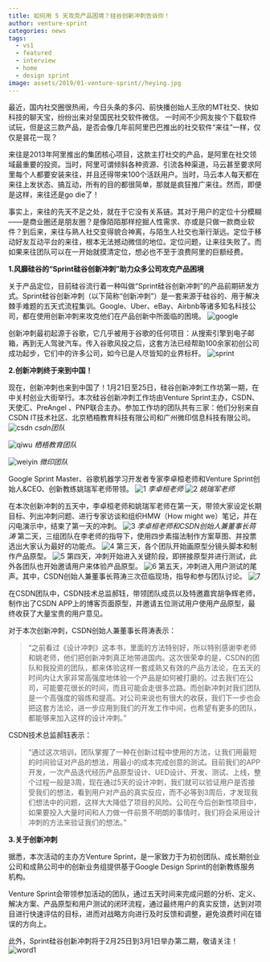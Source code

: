 ```yaml
---
title: 如何用 5 天攻克产品困境？硅谷创新冲刺告诉你！
author: venture-sprint
categories: news
tags:
  - vs1
  - featured
  - interview
  - home
  - design sprint
image: assets/2019/01-venture-sprint//heying.jpg
---
```


最近，国内社交圈很热闹，今日头条的多闪、前快播创始人王欣的MT社交、快如科技的聊天宝，纷纷出来对垒国民社交软件微信。
一时间不少网友挨个下载软件试玩，但是这三款产品，是否会像几年前阿里巴巴推出的社交软件“来往”一样，仅仅是昙花一现？

来往是2013年阿里推出的集团核心项目，这款主打社交的产品，是阿里在社交领域最重要的投资。当时，阿里可谓倾斜各种资源、引流各种渠道，马云甚至要求阿里每个人都要安装来往，并且还得带来100个活跃用户。当时，马云本人每天都在来往上发状态、搞互动，所有的目的都很简单，那就是疯狂推广来往。然而，即便是这样，来往还是go die了！

事实上，来往的先天不足之处，就在于它没有关系链。其对于用户的定位十分模糊——是商业圈还是朋友圈？是像陌陌那样挖掘人性需求、亦或是只做一款商业软件？到后来，来往与熟人社交变得貌合神离，与陌生人社交也渐行渐远。定位于移动好友互动平台的来往，根本无法撼动微信的地位。定位问题，让来往失败了。而如果来往团队可以在一开始就摸清定位，想必也不至于浪费阿里的巨额经费。

**1.风靡硅谷的“Sprint硅谷创新冲刺”助力众多公司攻克产品困境**

关于产品定位，目前硅谷流行着一种叫做“Sprint硅谷创新冲刺”的产品前期研发方式。Sprint硅谷创新冲刺（以下简称“创新冲刺”）是一套来源于硅谷的、用于解决棘手难题的五天式流程集训。Google、Uber、eBay、Airbnb等诸多知名科技公司，都在使用创新冲刺来攻克他们在产品创新中所面临的困境。
![google](/assets/2019/01-venture-sprint/google.png)

创新冲刺最初起源于谷歌，它几乎被用于谷歌的任何项目：从搜索引擎到电子邮箱，再到无人驾驶汽车。传入谷歌风投之后，这套方法已经帮助100余家初创公司成功起步，它们中的许多公司，如今已是人尽皆知的业界标杆。
![sprint](/assets/2019/01-venture-sprint/sprint.jpg)

**2.创新冲刺终于来到中国！**

现在，创新冲刺也来到中国了！1月21日至25日，硅谷创新冲刺工作坊第一期，在中关村创业大街举行。本次硅谷创新冲刺工作坊由Venture Sprint主办，CSDN、天使汇、PreAngel 、PNP联合主办。参加工作坊的团队共有三家：他们分别来自CSDN IT技术社区、北京栖梧教育科技有限公司和广州微印信息科技有限公司。
![csdn](/assets/2019/01-venture-sprint/csdn.jpg)
_csdn团队_

![qiwu](/assets/2019/01-venture-sprint/qiwu.jpg)
_栖梧教育团队_

![weiyin](/assets/2019/01-venture-sprint/weiyin.jpg)
_微印团队_

Google Sprint Master、谷歌机器学习开发者专家李卓桓老师和Venture Sprint创始人&CEO、创新教练姚瑞军老师带领。
![1](/assets/2019/01-venture-sprint/1.jpg)
_李卓桓老师_
![2](/assets/2019/01-venture-sprint/2.jpg)
_姚瑞军老师_

在本次创新冲刺的五天中，李卓桓老师和姚瑞军老师在第一天，带领大家设定长期目标、列出冲刺问题、进行专家访谈和组织HMW（How might we）笔记，并在闪电演示中，结束了第一天的冲刺。
![3](/assets/2019/01-venture-sprint/3.jpg)
_李卓桓老师和CSDN创始人兼董事长蒋涛_
第二天，三组团队在李老师的指导下，使用四步素描法制作方案草图、并投票选出大家认为最好的功能点。
![4](/assets/2019/01-venture-sprint/4.jpg)
第三天，各个团队开始画原型分镜头脚本和制作产品原型。
![5](/assets/2019/01-venture-sprint/5.jpg)
第四天，冲刺开始进入关键阶段，即拼接原型并进行测试，此外各团队也开始邀请用户来体验产品原型。
![6](/assets/2019/01-venture-sprint/6.jpg)
第五天，冲刺进入用户测试的尾声。其中，CSDN创始人兼董事长蒋涛三次莅临现场，指导和参与团队讨论。
![7](/assets/2019/01-venture-sprint/7.jpg)

在CSDN团队中，CSDN技术总监郝钰，带领团队成员以及特邀嘉宾胡争辉老师，制作出了CSDN APP上的博客页面原型，并邀请五位测试用户使用产品原型，最终收获了大量宝贵的用户意见。

对于本次创新冲刺，CSDN创始人兼董事长蒋涛表示：
> “之前看过《设计冲刺》这本书，里面的方法特别好，所以特别感谢李老师和姚老师，他们把创新冲刺真正地带进国内。这次很荣幸的是，CSDN的团队和我投资的团队，都来体验这样一套成熟又有效的产品方法论，在五天的时间内让大家非常高强度地体验一个产品是如何被打磨的。过去我们在公司，可能要花很长的时间，而且可能会走很多岔路。而创新冲刺对我们团队是一个高强度的锻炼和提高。对公司来说也有很大的收获，我们下一步也会把这套方法论，进一步应用到我们的开发工作中间，也希望有更多的团队，都能够来加入这样的设计冲刺。”

CSDN技术总监郝钰表示：

> “通过这次培训，团队掌握了一种在创新过程中使用的方法，让我们用最短的时间验证对产品的想法，用最小的成本完成创意的测试。目前我们的APP开发，一次产品迭代经历产品原型设计、UED设计、开发、测试、上线，整个过程一般是3周，现在通过5天的设计冲刺，我们就可以验证用户是否接受我们的想法，看到用户对产品的真实反应，而不必等到3周后，才发现我们想法中的问题，这样大大降低了项目的风险。公司在今后创新性项目中，如果要投入大量时间和人力做一件前景不明朗的事情时，我们将会采用设计冲刺的方法来验证我们的想法。”

**3.关于创新冲刺**

据悉，本次活动的主办方Venture Sprint，是一家致力于为初创团队、成长期创业公司和成熟公司中的创新业务组提供基于Google Design Sprint的创新教练服务机构。

Venture Sprint会带领参加活动的团队，通过五天时间来完成问题的分析、定义、解决方案、产品原型和用户测试的闭环流程，通过最终用户的真实反馈，达到对项目进行快速评估的目标，进而对战略方向进行及时反馈和调整，避免浪费时间在错误的方向上。

此外，Sprint硅谷创新冲刺将于2月25日到3月1日举办第二期，敬请关注！
![word1](/assets/2019/01-venture-sprint/word1.png)
